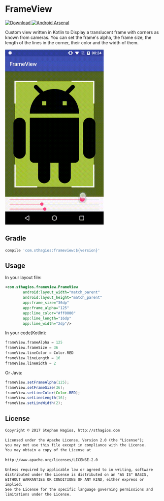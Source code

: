 # FrameView
[ ![Download](https://api.bintray.com/packages/sthagios/maven/frameview/images/download.svg) ](https://bintray.com/sthagios/maven/frameview/_latestVersion)
[![Android Arsenal](https://img.shields.io/badge/Android%20Arsenal-FrameView-brightgreen.svg?style=flat)](https://android-arsenal.com/details/1/5899)

Custom view written in Kotlin to Display a translucent frame with corners as known from cameras. You can set the frame's alpha, the frame size, the length of the lines in the corner, their color and the width of them.

<img src="./art/sample.gif" />

## Gradle
```Groovy
compile 'com.sthagios:frameview:${version}'
```

## Usage
In your layout file:
```XML
<com.sthagios.frameview.FrameView
        android:layout_width="match_parent"
        android:layout_height="match_parent"
        app:frame_size="36dp"
        app:frame_alpha="125"
        app:line_color="#ff0000"
        app:line_length="16dp"
        app:line_width="2dp"/>
```
In your code(Kotlin):
```Kotlin
frameView.frameAlpha = 125
frameView.frameSize = 36
frameView.lineColor = Color.RED
frameView.lineLength = 16
frameView.lineWidth = 2
```

Or Java:
```java
frameView.setFrameAlpha(125);
frameView.setFrameSize(36);
frameView.setLineColor(Color.RED);
frameView.setLineLength(16);
frameView.setLineWidth(2);
```

## License
```
Copyright © 2017 Stephan Hagios, http://sthagios.com

Licensed under the Apache License, Version 2.0 (the "License");
you may not use this file except in compliance with the License.
You may obtain a copy of the License at

http://www.apache.org/licenses/LICENSE-2.0

Unless required by applicable law or agreed to in writing, software
distributed under the License is distributed on an "AS IS" BASIS,
WITHOUT WARRANTIES OR CONDITIONS OF ANY KIND, either express or implied.
See the License for the specific language governing permissions and
limitations under the License.
```
